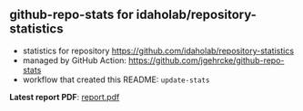 ## github-repo-stats for idaholab/repository-statistics

- statistics for repository https://github.com/idaholab/repository-statistics
- managed by GitHub Action: https://github.com/jgehrcke/github-repo-stats
- workflow that created this README: `update-stats`

**Latest report PDF**: [report.pdf](https://github.com/idaholab/repository-statistics/raw/main/idaholab/repository-statistics/latest-report/report.pdf)

